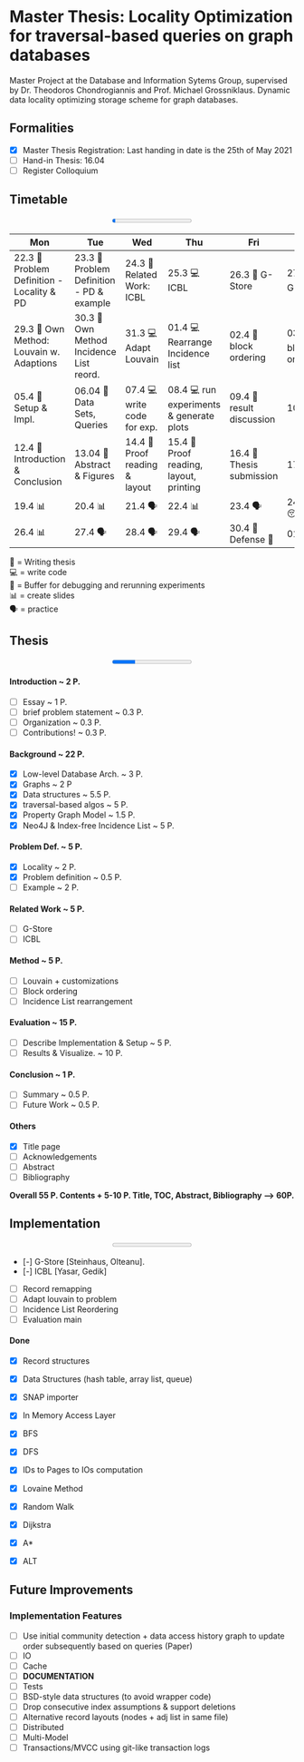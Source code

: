 # Master Thesis:  Locality Optimization for traversal-based queries on graph databases

Master Project at the Database and Information Sytems Group, supervised by Dr. Theodoros Chondrogiannis and Prof. Michael Grossniklaus. Dynamic data locality optimizing storage scheme for graph databases.  

## Formalities
- [x] Master Thesis Registration: Last handing in date is the 25th of May 2021  
- [ ] Hand-in Thesis: 16.04
- [ ] Register Colloquium

## Timetable
<p style="text-align: center;">
<progress id="time" value="1" max="26">Time</progress>



| Mon  	| Tue  	| Wed  	| Thu  	| Fri  	| Sat  	| Sun  	|
|---	|---	|---	|---	|---	|---	|---	|
|22.3 :pencil:   Problem Definition - Locality & PD | 23.3 :pencil:  Problem Definition - PD & example |  24.3 :pencil: Related Work: ICBL  	|   25.3 :computer: ICBL 	|   26.3 :pencil: G-Store	|  27.3 :computer: G-Store 	| 28.3 :computer: remap IDs & Debugging  	|
|  29.3 :pencil: Own Method: Louvain w. Adaptions 	| 30.3 :pencil: Own Method Incidence List reord.  	| 31.3 :computer: Adapt Louvain  	| 01.4 :computer: Rearrange Incidence list   	|  02.4 :pencil: block ordering 	| 03.4 :computer: block ordering  	| 04.4 :computer: debugging  	|
| 05.4 :pencil: Setup & Impl.  	| 06.04  :pencil: Data Sets, Queries 	|  07.4 :computer: write code for exp.	| 08.4 :computer: run experiments & generate plots  	| 09.4 :pencil: result discussion   | 10.4  :floppy_disk: 	|  11.4 :floppy_disk: 	|
| 12.4 :pencil: Introduction & Conclusion  	| 13.04 :pencil: Abstract & Figures   	| 14.4 :pencil: Proof reading & layout  	|  15.4 :pencil: Proof reading, layout, printing 	|  16.4 :dart: Thesis submission 	| 17.4 :beers:  	|   18.4 :beers:	|
| 19.4  :bar_chart: 	|   20.4 :bar_chart:	|   21.4 :speaking_head:	|   22.4 :bar_chart:	|   23.4 :speaking_head:	|  24.4 :sleeping:	|   25.4 :sleeping:	|
| 26.4  :bar_chart: 	|   27.4 :speaking_head: |  28.4  :speaking_head:	|   29.4 :speaking_head:	|   30.4 :dart: Defense	:checkered_flag: |  01.5 :beers:	|   02.5 :beers:	|
</p>

:pencil: = Writing thesis  
:computer: = write code  
:floppy_disk: = Buffer for debugging and rerunning experiments  
:bar_chart: = create slides  
:speaking_head: = practice  

## Thesis  
<p style="text-align: center;">
<progress id="write" value="2" max="7">Thesis</progress>
</p>

#### Introduction ~ 2 P. 
- [ ] Essay ~ 1 P.
- [ ] brief problem statement ~ 0.3 P.
- [ ] Organization ~ 0.3 P.
- [ ] Contributions! ~ 0.3 P.

#### Background ~ 22 P.
- [x] Low-level Database Arch. ~ 3 P.
- [x] Graphs ~ 2 P
- [x] Data structures ~ 5.5 P.
- [x] traversal-based algos ~ 5 P.
- [x] Property Graph Model ~ 1.5 P.
- [x] Neo4J & Index-free Incidence List ~ 5 P.

#### Problem Def. ~ 5 P.
- [x] Locality ~ 2 P.
- [x] Problem definition ~ 0.5 P.
- [ ] Example ~ 2 P.

#### Related Work ~ 5 P.
- [ ] G-Store
- [ ] ICBL

#### Method ~ 5 P.
- [ ] Louvain + customizations
- [ ] Block ordering
- [ ] Incidence List rearrangement

#### Evaluation ~ 15 P.
- [ ] Describe Implementation & Setup ~ 5 P.
- [ ] Results & Visualize. ~ 10 P.

#### Conclusion ~ 1 P.
- [ ] Summary ~ 0.5 P.
- [ ] Future Work ~ 0.5 P.

#### Others
- [x] Title page
- [ ] Acknowledgements
- [ ] Abstract
- [ ] Bibliography

**Overall 55 P. Contents + 5-10 P. Title, TOC, Abstract, Bibliography --> 60P.**


## Implementation
<p style="text-align: center;">
<progress id="file" value="0" max="6">Implementation</progress>
</p>  

- [-] G-Store  [Steinhaus, Olteanu].
- [-] ICBL [Yasar, Gedik]
- [ ] Record remapping
- [ ] Adapt louvain to problem
- [ ] Incidence List Reordering
- [ ] Evaluation main

#### Done
- [x] Record structures  
- [x] Data Structures (hash table, array list, queue)
- [x] SNAP importer
- [x] In Memory Access Layer 
- [x] BFS
- [x] DFS
- [x] IDs to Pages to IOs computation
- [x] Lovaine Method
- [x] Random Walk
- [x] Dijkstra
- [x] A\*
- [x] ALT



## Future Improvements
### Implementation Features
- [ ] Use initial community detection + data access history graph to update order subsequently based on queries (Paper)
- [ ] IO
- [ ] Cache
- [ ] __DOCUMENTATION__
- [ ] Tests
- [ ] BSD-style data structures (to avoid wrapper code)
- [ ] Drop consecutive index assumptions & support deletions
- [ ] Alternative record layouts (nodes + adj list in same file)
- [ ] Distributed
- [ ] Multi-Model
- [ ] Transactions/MVCC using git-like transaction logs
